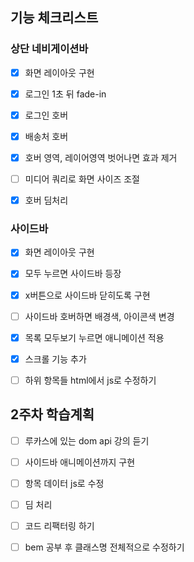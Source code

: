 ## 기능 체크리스트

### 상단 네비게이션바

- [x] 화면 레이아웃 구현

- [x] 로그인 1초 뒤 fade-in
- [x] 로그인 호버
- [x] 배송처 호버
- [x] 호버 영역, 레이어영역 벗어나면 효과 제거
- [ ] 미디어 쿼리로 화면 사이즈 조절
- [x] 호버 딤처리

### 사이드바

- [x] 화면 레이아웃 구현
- [x] 모두 누르면 사이드바 등장
- [x] x버튼으로 사이드바 닫히도록 구현
- [ ] 사이드바 호버하면 배경색, 아이콘색 변경
- [x] 목록 모두보기 누르면 애니메이션 적용
- [x] 스크롤 기능 추가
- [ ] 하위 항목들 html에서 js로 수정하기



## 2주차 학습계획

- [ ] 루카스에 있는 dom api 강의 듣기
- [ ] 사이드바 애니메이션까지 구현
- [ ] 항목 데이터 js로 수정
- [ ] 딤 처리
- [ ] 코드 리팩터링 하기
- [ ] bem 공부 후 클래스명 전체적으로 수정하기

